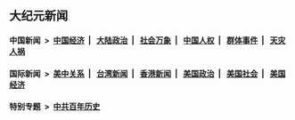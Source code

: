 ## 大纪元新闻

#### 中国新闻 &nbsp;>&nbsp; [中国经济](indexes/ncid283/README.md?03130045) &nbsp;| &nbsp; [大陆政治](indexes/ncid277/README.md?03130045) &nbsp;| &nbsp; [社会万象](indexes/ncid282/README.md?03130045) &nbsp;| &nbsp; [中国人权](indexes/ncid278/README.md?03130045) &nbsp;| &nbsp; [群体事件](indexes/ncid279/README.md?03130045) &nbsp;| &nbsp; [天灾人祸](indexes/ncid280/README.md?03130045)

#### 国际新闻 &nbsp;>&nbsp; [美中关系](indexes/nf1412576/README.md?03130045) &nbsp;| &nbsp; [台湾新闻](indexes/ncid1349361/README.md?03130045) &nbsp;| &nbsp; [香港新闻](indexes/ncid1349362/README.md?03130045) &nbsp;| &nbsp; [美国政治](indexes/ncid1078159/README.md?03130045) &nbsp;| &nbsp; [美国社会](indexes/ncid1078160/README.md?03130045) &nbsp;| &nbsp; [美国经济](indexes/ncid1078158/README.md?03130045)

#### 特别专题 &nbsp;>&nbsp; [中共百年历史](https://github.com/epoch-news/epoch-special/blob/master/README.md?03130045)  

